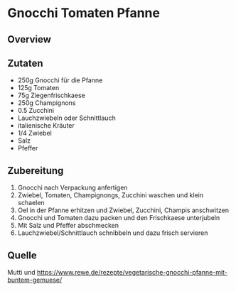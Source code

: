 # Gnocchi Tomaten Pfanne

## Overview

## Zutaten

- 250g Gnocchi für die Pfanne
- 125g Tomaten
- 75g Ziegenfrischkaese
- 250g Champignons
- 0.5 Zucchini
- Lauchzwiebeln oder Schnittlauch
- italienische Kräuter
- 1/4 Zwiebel
- Salz
- Pfeffer

## Zubereitung

1. Gnocchi nach Verpackung anfertigen
2. Zwiebel, Tomaten, Champignongs, Zucchini waschen und klein schaelen
3. Oel in der Pfanne erhitzen und Zwiebel, Zucchini, Champis anschwitzen
4. Gnocchi und Tomaten dazu packen und den Frischkaese unterjubeln
5. Mit Salz und Pfeffer abschmecken
6. Lauchzwiebel/Schnittlauch schnibbeln und dazu frisch servieren


## Quelle

Mutti und
https://www.rewe.de/rezepte/vegetarische-gnocchi-pfanne-mit-buntem-gemuese/
